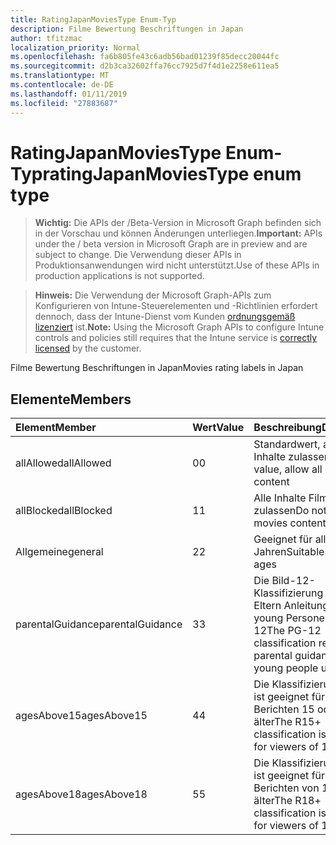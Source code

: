 ```yaml
---
title: RatingJapanMoviesType Enum-Typ
description: Filme Bewertung Beschriftungen in Japan
author: tfitzmac
localization_priority: Normal
ms.openlocfilehash: fa6b805fe43c6adb56bad01239f85decc20044fc
ms.sourcegitcommit: d2b3ca32602ffa76cc7925d7f4d1e2258e611ea5
ms.translationtype: MT
ms.contentlocale: de-DE
ms.lasthandoff: 01/11/2019
ms.locfileid: "27883687"
---
```

# <a name="ratingjapanmoviestype-enum-type"></a><span data-ttu-id="d59af-103">RatingJapanMoviesType Enum-Typ</span><span class="sxs-lookup"><span data-stu-id="d59af-103">ratingJapanMoviesType enum type</span></span>

> <span data-ttu-id="d59af-104">**Wichtig:** Die APIs der /Beta-Version in Microsoft Graph befinden sich in der Vorschau und können Änderungen unterliegen.</span><span class="sxs-lookup"><span data-stu-id="d59af-104">**Important:** APIs under the / beta version in Microsoft Graph are in preview and are subject to change.</span></span> <span data-ttu-id="d59af-105">Die Verwendung dieser APIs in Produktionsanwendungen wird nicht unterstützt.</span><span class="sxs-lookup"><span data-stu-id="d59af-105">Use of these APIs in production applications is not supported.</span></span>

> <span data-ttu-id="d59af-106">**Hinweis:** Die Verwendung der Microsoft Graph-APIs zum Konfigurieren von Intune-Steuerelementen und -Richtlinien erfordert dennoch, dass der Intune-Dienst vom Kunden [ordnungsgemäß lizenziert](https://go.microsoft.com/fwlink/?linkid=839381) ist.</span><span class="sxs-lookup"><span data-stu-id="d59af-106">**Note:** Using the Microsoft Graph APIs to configure Intune controls and policies still requires that the Intune service is [correctly licensed](https://go.microsoft.com/fwlink/?linkid=839381) by the customer.</span></span>

<span data-ttu-id="d59af-107">Filme Bewertung Beschriftungen in Japan</span><span class="sxs-lookup"><span data-stu-id="d59af-107">Movies rating labels in Japan</span></span>
## <a name="members"></a><span data-ttu-id="d59af-108">Elemente</span><span class="sxs-lookup"><span data-stu-id="d59af-108">Members</span></span>
|<span data-ttu-id="d59af-109">Element</span><span class="sxs-lookup"><span data-stu-id="d59af-109">Member</span></span>|<span data-ttu-id="d59af-110">Wert</span><span class="sxs-lookup"><span data-stu-id="d59af-110">Value</span></span>|<span data-ttu-id="d59af-111">Beschreibung</span><span class="sxs-lookup"><span data-stu-id="d59af-111">Description</span></span>|
|:---|:---|:---|
|<span data-ttu-id="d59af-112">allAllowed</span><span class="sxs-lookup"><span data-stu-id="d59af-112">allAllowed</span></span>|<span data-ttu-id="d59af-113">0</span><span class="sxs-lookup"><span data-stu-id="d59af-113">0</span></span>|<span data-ttu-id="d59af-114">Standardwert, alle Filme Inhalte zulassen</span><span class="sxs-lookup"><span data-stu-id="d59af-114">Default value, allow all movies content</span></span>|
|<span data-ttu-id="d59af-115">allBlocked</span><span class="sxs-lookup"><span data-stu-id="d59af-115">allBlocked</span></span>|<span data-ttu-id="d59af-116">1</span><span class="sxs-lookup"><span data-stu-id="d59af-116">1</span></span>|<span data-ttu-id="d59af-117">Alle Inhalte Filme nicht zulassen</span><span class="sxs-lookup"><span data-stu-id="d59af-117">Do not allow any movies content</span></span>|
|<span data-ttu-id="d59af-118">Allgemeine</span><span class="sxs-lookup"><span data-stu-id="d59af-118">general</span></span>|<span data-ttu-id="d59af-119">2</span><span class="sxs-lookup"><span data-stu-id="d59af-119">2</span></span>|<span data-ttu-id="d59af-120">Geeignet für alle Jahren</span><span class="sxs-lookup"><span data-stu-id="d59af-120">Suitable for all ages</span></span>|
|<span data-ttu-id="d59af-121">parentalGuidance</span><span class="sxs-lookup"><span data-stu-id="d59af-121">parentalGuidance</span></span>|<span data-ttu-id="d59af-122">3</span><span class="sxs-lookup"><span data-stu-id="d59af-122">3</span></span>|<span data-ttu-id="d59af-123">Die Bild-12-Klassifizierung fordert Eltern Anleitungen für young Personen unter 12</span><span class="sxs-lookup"><span data-stu-id="d59af-123">The PG-12 classification requests parental guidance for young people under 12</span></span>|
|<span data-ttu-id="d59af-124">agesAbove15</span><span class="sxs-lookup"><span data-stu-id="d59af-124">agesAbove15</span></span>|<span data-ttu-id="d59af-125">4</span><span class="sxs-lookup"><span data-stu-id="d59af-125">4</span></span>|<span data-ttu-id="d59af-126">Die Klassifizierung R15 + ist geeignet für Leser von Berichten 15 oder älter</span><span class="sxs-lookup"><span data-stu-id="d59af-126">The R15+ classification is suitable for viewers of 15 or older</span></span>|
|<span data-ttu-id="d59af-127">agesAbove18</span><span class="sxs-lookup"><span data-stu-id="d59af-127">agesAbove18</span></span>|<span data-ttu-id="d59af-128">5</span><span class="sxs-lookup"><span data-stu-id="d59af-128">5</span></span>|<span data-ttu-id="d59af-129">Die Klassifizierung R18 + ist geeignet für Leser von Berichten von 18 oder älter</span><span class="sxs-lookup"><span data-stu-id="d59af-129">The R18+ classification is suitable for viewers of 18 or older</span></span>|





